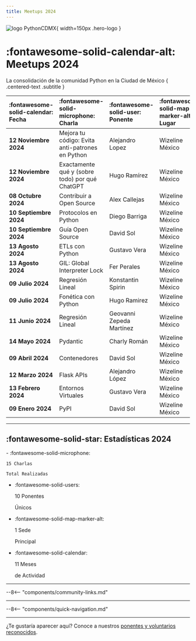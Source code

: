```yaml
---
title: Meetups 2024
---
```


![logo PythonCDMX](/images/logo.png){ width=150px .hero-logo }

# :fontawesome-solid-calendar-alt: Meetups 2024

La consolidación de la comunidad Python en la Ciudad de México
{ .centered-text .subtitle }

| :fontawesome-solid-calendar: **Fecha** | :fontawesome-solid-microphone: **Charla** | :fontawesome-solid-user: **Ponente** | :fontawesome-solid-map-marker-alt: **Lugar** | :fontawesome-solid-link: **Detalles** |
|:---|:---|:---|:---|:---|
| **12 Noviembre 2024** | Mejora tu código: Evita anti-patrones en Python | Alejandro Lopez | Wizeline México | [Ver detalles](202411-noviembre.md) |
| **12 Noviembre 2024** | Exactamente qué y (sobre todo) por qué ChatGPT | Hugo Ramírez | Wizeline México | [Ver detalles](202411-noviembre.md) |
| **08 Octubre 2024** | Contribuir a Open Source | Alex Callejas | Wizeline México | [Ver detalles](202410-octubre.md) |
| **10 Septiembre 2024** | Protocolos en Python | Diego Barriga | Wizeline México | [Ver detalles](202409-septiembre.md) |
| **10 Septiembre 2024** | Guía Open Source | David Sol | Wizeline México | [Ver detalles](202409-septiembre.md) |
| **13 Agosto 2024** | ETLs con Python | Gustavo Vera | Wizeline México | [Ver detalles](202408-agosto.md) |
| **13 Agosto 2024** | GIL: Global Interpreter Lock | Fer Perales | Wizeline México | [Ver detalles](202408-agosto.md) |
| **09 Julio 2024** | Regresión Lineal | Konstantin Spirin | Wizeline México | [Ver detalles](202407-julio.md) |
| **09 Julio 2024** | Fonética con Python | Hugo Ramirez | Wizeline México | [Ver detalles](202407-julio.md) |
| **11 Junio 2024** | Regresión Lineal | Geovanni Zepeda Martínez | Wizeline México | [Ver detalles](202406-junio.md) |
| **14 Mayo 2024** | Pydantic | Charly Román | Wizeline México | [Ver detalles](202405-mayo.md) |
| **09 Abril 2024** | Contenedores | David Sol | Wizeline México | [Ver detalles](202404-abril.md) |
| **12 Marzo 2024** | Flask APIs | Alejandro López | Wizeline México | [Ver detalles](202403-marzo.md) |
| **13 Febrero 2024** | Entornos Virtuales | Gustavo Vera | Wizeline México | [Ver detalles](202402-febrero.md) |
| **09 Enero 2024** | PyPI | David Sol | Wizeline México | [Ver detalles](202401-enero.md) |

---

## :fontawesome-solid-star: Estadísticas 2024

<div class="grid cards stats" markdown>
-   :fontawesome-solid-microphone:

    15 Charlas

    Total Realizadas

-   :fontawesome-solid-users:

    10 Ponentes

    Únicos

-   :fontawesome-solid-map-marker-alt:

    1 Sede

    Principal

-   :fontawesome-solid-calendar:

    11 Meses

    de Actividad
</div>

---

--8<-- "components/community-links.md"

---

--8<-- "components/quick-navigation.md"

---

¿Te gustaría aparecer aquí? Conoce a nuestros [ponentes y voluntarios reconocidos](../../comunidad/como-contribuir.md).
